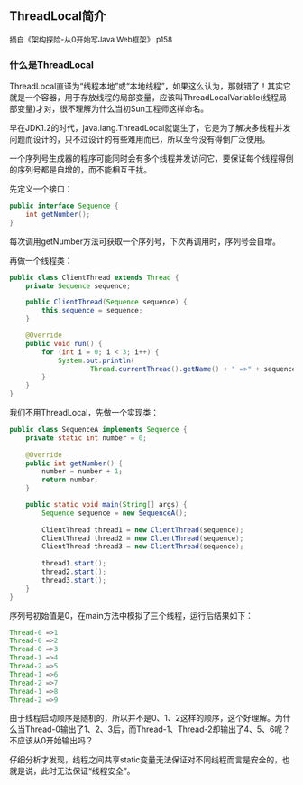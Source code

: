 ## ThreadLocal简介

<font size=2>摘自《架构探险-从0开始写Java Web框架》 p158</font>

### 什么是ThreadLocal

ThreadLocal直译为“线程本地”或“本地线程”，如果这么认为，那就错了！其实它就是一个容器，用于存放线程的局部变量，应该叫ThreadLocalVariable(线程局部变量)才对，很不理解为什么当初Sun工程师这样命名。

早在JDK1.2的时代，java.lang.ThreadLocal就诞生了，它是为了解决多线程并发问题而设计的，只不过设计的有些难用而已，所以至今没有得倒广泛使用。

一个序列号生成器的程序可能同时会有多个线程并发访问它，要保证每个线程得倒的序列号都是自增的，而不能相互干扰。

先定义一个接口：

```java
public interface Sequence {
    int getNumber();
}
```



每次调用getNumber方法可获取一个序列号，下次再调用时，序列号会自增。

再做一个线程类：

```java
public class ClientThread extends Thread {
    private Sequence sequence;

    public ClientThread(Sequence sequence) {
        this.sequence = sequence;
    }

    @Override
    public void run() {
        for (int i = 0; i < 3; i++) {
            System.out.println(
                    Thread.currentThread().getName() + " =>" + sequence.getNumber());
        }
    }
}
```

我们不用ThreadLocal，先做一个实现类：

```java
public class SequenceA implements Sequence {
    private static int number = 0;
    
    @Override
    public int getNumber() {
        number = number + 1;
        return number;
    }

    public static void main(String[] args) {
        Sequence sequence = new SequenceA();
        
        ClientThread thread1 = new ClientThread(sequence);
        ClientThread thread2 = new ClientThread(sequence);
        ClientThread thread3 = new ClientThread(sequence);
        
        thread1.start();
        thread2.start();
        thread3.start();
    }
}
```

序列号初始值是0，在main方法中模拟了三个线程，运行后结果如下：

```java
Thread-0 =>1
Thread-0 =>2
Thread-0 =>3
Thread-1 =>4
Thread-2 =>5
Thread-1 =>6
Thread-2 =>7
Thread-1 =>8
Thread-2 =>9
```

由于线程启动顺序是随机的，所以并不是0、1、2这样的顺序，这个好理解。为什么当Thread-0输出了1、2、3后，而Thread-1、Thread-2却输出了4、5、6呢？不应该从0开始输出吗？

仔细分析才发现，线程之间共享static变量无法保证对不同线程而言是安全的，也就是说，此时无法保证“线程安全”。

